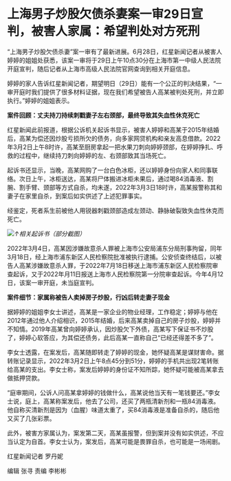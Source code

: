 

# 上海男子炒股欠债杀妻案一审29日宣判，被害人家属：希望判处对方死刑

“上海男子炒股欠债杀妻”案一审有了最新进展。6月28日，红星新闻记者从被害人婷婷的姐姐处获悉，该案一审将于29日上午10点30分在上海市第一中级人民法院开庭宣判，随后记者从上海市高级人民法院官网查询到相关开庭信息。

婷婷的家人告诉红星新闻记者，期望明日（29日）能有一个公正的判决结果，“一审开庭时我们提供了很多材料证据，现在我们希望被告人高某被判处死刑，并立即执行。”婷婷的姐姐表示。

**案件回顾：丈夫持刀持续刺戳妻子左右颈部，最终导致其失血性休克死亡**

红星新闻此前报道，根据公诉机关起诉书显示，被害人婷婷和高某于2015年结婚后，高某为偿还因炒股亏损所欠的债务，向多家网贷机构和亲友高息借款。2022年3月2日上午8时许，高某至厨房拿起一把水果刀刺向婷婷颈部，在婷婷挣扎、呼救的过程中，继续持刀刺向婷婷的左、右颈部致其当场死亡。

起诉书还显示，当晚，高某网购了一台白色冰柜，还以婷婷身份向家人和同事联络。次日上午，冰柜送达，高某将尸体搬进冰柜未果后，通过喝84消毒液、割腕、割手臂、颈部等方式自杀，均未遂，2022年3月3日18时许，高某报警称其和妻子在家里自杀，到案后如实供述了上述犯罪事实。

经鉴定，死者系生前被他人用锐器刺戳颈部造成左颈动、静脉破裂致失血性休克而死亡。

![](https://inews.gtimg.com/om_bt/OGZCg4xA9FreG5e9pc2kQ5HUSGBpKRaiSPF-A742UPTuQAA/1000)_↑相关起诉书（部分截图）_

2022年3月4日，高某因涉嫌故意杀人罪被上海市公安局浦东分局刑事拘留，同年3月18日，经上海市浦东新区人民检察院批准被执行逮捕。公安侦查终结后，以被告人高某涉嫌故意杀人罪，于2022年7月18日移送上海市浦东新区人民检察院审查起诉，又于2022年月11日报送上海市人民检察院第一分院审查起诉。今年4月12日，该案一审开庭，未当庭宣判。

**案件细节：家属称被告人卖掉房子炒股，行凶后转走妻子现金**

据婷婷的姐姐李女士讲述，高某是一家企业的物业经理，工作稳定；婷婷与他在2012年通过他人介绍相识，2015年结婚，后来高某卖掉自己的房子炒股，婷婷并不知情。2019年高某曾向婷婷承认，因炒股欠下外债，高某写下保证书不炒股了，婷婷心软答应，为其偿还债务，此后高某一直称自己“已经还得差不多了”。

李女士透露，在案发后，高某随即转走了婷婷的现金，她怀疑高某是谋财害命。据转账记录显示，2022年3月2日上午8点45分到51分，婷婷的手机共出现2笔转账给高某的支出。李女士称，案发后婷婷的身份证不知所踪，她怀疑可能被高某拿去做抵押贷款。

“庭审期间，公诉人问高某拿婷婷的钱做什么，高某说他当天有一笔钱要还。”李女士说，庭上，高某称案发后，他去了公司，还买了两瓶清新剂和一瓶84消毒液。他自称买清新剂是因为（血腥）味道太重了，买84消毒液是准备自杀的，随后他又买了几张彩票。

此外，被害方家属认为，案发第二天，高某虽报警，但到案并没有如实供述，不应当认定为自首。李女士认为，案发后，高某可能是畏罪自杀，也可能是一场闹剧。

红星新闻记者 罗丹妮

编辑 张寻 责编 李彬彬

